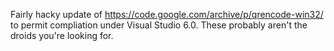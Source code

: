 
Fairly hacky update of https://code.google.com/archive/p/qrencode-win32/
to permit compliation under Visual Studio 6.0. These probably aren't 
the droids you're looking for.

